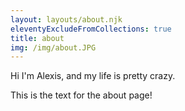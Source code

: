 ```yaml
---
layout: layouts/about.njk
eleventyExcludeFromCollections: true
title: about
img: /img/about.JPG
---
```


Hi I'm Alexis, and my life is pretty crazy.

This is the text for the about page!